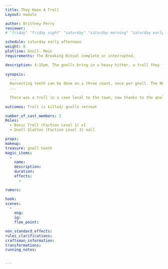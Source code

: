 ```yaml
---
title: They Have A Troll
Layout: module

author: Brittney Perry
reviewer: 
# "friday" "friday night" "saturday" "saturday morning" "saturday early afternoon" "saturday early evening" "saturday night" "reaction" "tavern setup" "townsfolk" "randoms"

schedule: saturday early afternoon
weight: 8 
plotline: Gnoll- Main 
requirements: The Breaking Ritual complete or interrupted.

description: 4:15pm. The gnolls bring in a heavy hitter, a troll they found in a cave, and release it into the hall. GMG is still nowhere to be found.
 
synopsis:
  ...
  Harvesting teeth can be done on a three count, once per gnoll. The NPC will give one tooth per spawn. If the NPC doesn't have any teeth to give out, they can say 'Failed, Broken.'
  ...    
  
  There was a troll in a cave local to the town, now thanks to the gnolls, it's here in the hall. Driven before the gnolls like an angry bull, they drive the troll into the hall and shut the doors behind it. They will watch the troll wreak havoc through the door, and will run when it dies and/or if they draw attention to themselves.  
   
outcomes: Troll is killed/ gnolls retreat 

number_of_cast_members: 3
Roles: 
  - Basic Troll (Faction Level 1) x1
  - Gnoll Glutton (Faction Level 3) xall

props: 
makeup: 
treasure: gnoll teeth
magic_items:
  - 
    name: 
    description:  
    duration: 
    effects: 
      - 

rumors: 

hook: 
scenes: 
  - 
    oog: 
    ig: 
    flee_point: 

non_standard_effects: 
rules_clarifications: 
craftsman_information: 
transformations: 
running_notes: 


---
```

